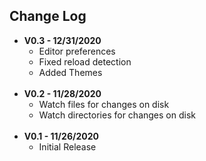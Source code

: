 ## Change Log

- **V0.3 - 12/31/2020**
  - Editor preferences
  - Fixed reload detection
  - Added Themes<br><br>
- **V0.2 - 11/28/2020**
  - Watch files for changes on disk
  - Watch directories for changes on disk<br><br>
- **V0.1 - 11/26/2020**
  - Initial Release<br><br>
